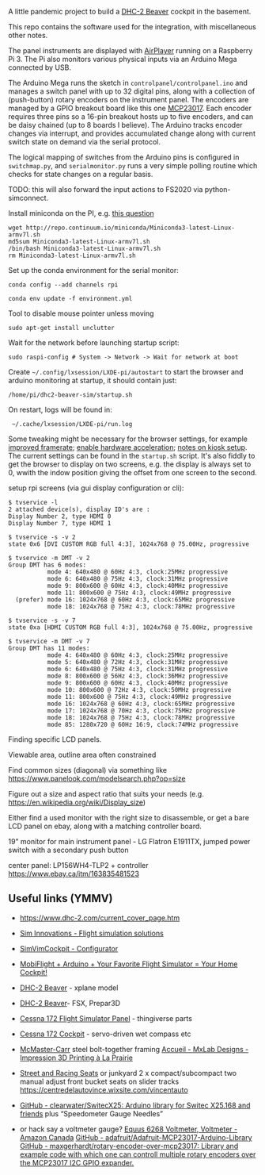 A little pandemic project to build a
[DHC-2 Beaver](https://en.wikipedia.org/wiki/De_Havilland_Canada_DHC-2_Beaver)
cockpit in the basement.


This repo contains the software used for the integration, with miscellaneous other notes.

The panel instruments are displayed with [AirPlayer](https://siminnovations.com/)
running on a Raspberry Pi 3.  The Pi also monitors various physical inputs
via an Arduino Mega connected by USB.

The Arduino Mega runs the sketch in `controlpanel/controlpanel.ino`
and manages a switch panel with up to 32 digital pins,
along with a collection of (push-button) rotary encoders on the instrument panel.
The encoders are managed by a GPIO breakout board like this one
[MCP23017](https://www.amazon.ca/Waveshare-MCP23017-Expansion-Interface-Expands/dp/B07P2H1NZG/ref=pd_lpo_147_t_2/142-1911766-2859153).
Each encoder requires three pins so a 16-pin breakout
hosts up to five encoders, and can be daisy chained (up to 8 boards I believe).
The Arduino tracks encoder changes via interrupt,
and provides accumulated change along with current switch state on demand via the serial protocol.

The logical mapping of switches from the Arduino pins is configured in `switchmap.py`,
and `serialmonitor.py` runs a very simple polling routine which checks for state changes
on a regular basis.

TODO: this will also forward the input actions to FS2020 via python-simconnect.




Install miniconda on the PI, e.g. [this question](https://stackoverflow.com/questions/39371772/how-to-install-anaconda-on-raspberry-pi-3-model-b)

    wget http://repo.continuum.io/miniconda/Miniconda3-latest-Linux-armv7l.sh
    md5sum Miniconda3-latest-Linux-armv7l.sh
    /bin/bash Miniconda3-latest-Linux-armv7l.sh
    rm Miniconda3-latest-Linux-armv7l.sh

Set up the conda environment for the serial monitor:

    conda config --add channels rpi

    conda env update -f environment.yml


Tool to disable mouse pointer unless moving

    sudo apt-get install unclutter

Wait for the network before launching startup script:

    sudo raspi-config # System -> Network -> Wait for network at boot

Create `~/.config/lxsession/LXDE-pi/autostart` to start the browser and
arduino monitoring at startup, it should contain just:

    /home/pi/dhc2-beaver-sim/startup.sh

On restart, logs will be found in:

     ~/.cache/lxsession/LXDE-pi/run.log



Some tweaking might be necessary for the browser settings, for example
[improved framerate](https://raspberrypi.stackexchange.com/questions/111642/raspberry-pi-4-framerate-drop-with-video-on-chromium-browser);
[enable hardware acceleration](https://www.linuxuprising.com/2021/04/how-to-enable-hardware-acceleration-in.html);
[notes on kiosk setup](https://reelyactive.github.io/diy/pi-kiosk/
).
The current settings can be found in the `startup.sh` script.
It's also fiddly to get the browser to display on two screens,
e.g. the display is always set to 0, wwith the indow position giving the
offset from one screen to the second.



setup rpi screens (via gui display configuration or cli):


    $ tvservice -l
    2 attached device(s), display ID's are :
    Display Number 2, type HDMI 0
    Display Number 7, type HDMI 1

    $ tvservice -s -v 2
    state 0x6 [DVI CUSTOM RGB full 4:3], 1024x768 @ 75.00Hz, progressive

    $ tvservice -m DMT -v 2
    Group DMT has 6 modes:
               mode 4: 640x480 @ 60Hz 4:3, clock:25MHz progressive
               mode 6: 640x480 @ 75Hz 4:3, clock:31MHz progressive
               mode 9: 800x600 @ 60Hz 4:3, clock:40MHz progressive
               mode 11: 800x600 @ 75Hz 4:3, clock:49MHz progressive
      (prefer) mode 16: 1024x768 @ 60Hz 4:3, clock:65MHz progressive
               mode 18: 1024x768 @ 75Hz 4:3, clock:78MHz progressive

    $ tvservice -s -v 7
    state 0xa [HDMI CUSTOM RGB full 4:3], 1024x768 @ 75.00Hz, progressive

    $ tvservice -m DMT -v 7
    Group DMT has 11 modes:
               mode 4: 640x480 @ 60Hz 4:3, clock:25MHz progressive
               mode 5: 640x480 @ 72Hz 4:3, clock:31MHz progressive
               mode 6: 640x480 @ 75Hz 4:3, clock:31MHz progressive
               mode 8: 800x600 @ 56Hz 4:3, clock:36MHz progressive
               mode 9: 800x600 @ 60Hz 4:3, clock:40MHz progressive
               mode 10: 800x600 @ 72Hz 4:3, clock:50MHz progressive
               mode 11: 800x600 @ 75Hz 4:3, clock:49MHz progressive
               mode 16: 1024x768 @ 60Hz 4:3, clock:65MHz progressive
               mode 17: 1024x768 @ 70Hz 4:3, clock:75MHz progressive
               mode 18: 1024x768 @ 75Hz 4:3, clock:78MHz progressive
               mode 85: 1280x720 @ 60Hz 16:9, clock:74MHz progressive



Finding specific LCD panels.

Viewable area, outline area often constrained

Find common sizes (diagonal) via something like https://www.panelook.com/modelsearch.php?op=size

Figure out a size and aspect ratio that suits your needs (e.g. https://en.wikipedia.org/wiki/Display_size)

Either find a used monitor with the right size to disassemble,
or get a bare LCD panel on ebay, along with a matching controller board.

19" monitor for main instrument panel - LG Flatron E1911TX, jumped power switch with a secondary push button


center panel:  LP156WH4-TLP2  + controller https://www.ebay.ca/itm/163835481523


Useful links (YMMV)
---

- https://www.dhc-2.com/current_cover_page.htm

- [Sim Innovations - Flight simulation solutions](https://siminnovations.com/)
- [SimVimCockpit - Configurator](https://simvim.com/)
- [MobiFlight + Arduino + Your Favorite Flight Simulator = Your Home Cockpit!](https://www.mobiflight.com/en/index.html)
- [DHC-2 Beaver](https://store.x-plane.org/DHC-2-Beaver_p_395.html) - xplane model
- [DHC-2 Beaver](https://milviz.com/flight/products/DHC2/)- FSX, Prepar3D
- [Cessna 172 Flight Simulator Panel](https://cessna172sim.allanglen.com/) - thingiverse parts
- [Cessna 172 Cockpit](https://flyingforfun.weebly.com/cessna-172-cockpit.html/) - servo-driven wet compass etc
- [McMaster-Carr](https://www.mcmaster.com/telescoping-tubing/steel-bolt-together-framing-and-fittings/) steel bolt-together framing
[Accueil - MxLab Designs - Impression 3D Printing à La Prairie](https://www.mxlabdesigns.ca/)
- [Street and Racing Seats](http://www.performance-world.com/Street-and-Racing-Seats-s/1872.htm) or junkyard 2 x compact/subcompact two manual adjust front bucket seats on slider tracks https://centredelautovince.wixsite.com/vincentauto
- [GitHub - clearwater/SwitecX25: Arduino library for Switec X25.168 and friends](https://github.com/clearwater/SwitecX25)  plus “Speedometer Gauge Needles”
- or hack say a voltmeter gauge? [Equus 6268 Voltmeter, Voltmeter - Amazon Canada](https://www.amazon.ca/Equus-6268-Voltmeter/dp/B000EVU8YS/ref=sr_1_1?dchild=1&keywords=Equus+6268&qid=1617119590&s=automotive&sr=1-1)
[GitHub - adafruit/Adafruit-MCP23017-Arduino-Library](https://github.com/adafruit/Adafruit-MCP23017-Arduino-Library/)
[GitHub - maxgerhardt/rotary-encoder-over-mcp23017: Library and example code with which one can controll multiple rotary encoders over the MCP23017 I2C GPIO expander.](https://github.com/maxgerhardt/rotary-encoder-over-mcp23017)
